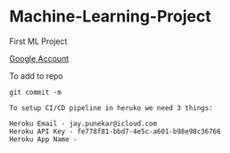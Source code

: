 # Machine-Learning-Project
First ML Project

[Google Account](https://google.com)

To add to repo
```
git commit -m

To setup CI/CD pipeline in heruko we need 3 things:

Heroku Email - jay.punekar@icloud.com
Heroku API Key - fe778f81-bbd7-4e5c-a601-b98e98c36766
Heroku App Name - 

